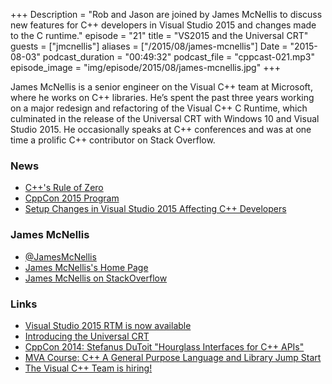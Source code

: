 +++
Description = "Rob and Jason are joined by James McNellis to discuss new features for C++ developers in Visual Studio 2015 and changes made to the C runtime."
episode = "21"
title = "VS2015 and the Universal CRT"
guests = ["jmcnellis"]
aliases = ["/2015/08/james-mcnellis"]
Date = "2015-08-03"
podcast_duration = "00:49:32"
podcast_file = "cppcast-021.mp3"
episode_image = "img/episode/2015/08/james-mcnellis.jpg"
+++

James McNellis is a senior engineer on the Visual C++ team at Microsoft, where he works on C++ libraries.  He’s spent the past three years working on a major redesign and refactoring of the Visual C++ C Runtime, which culminated in the release of the Universal CRT with Windows 10 and  Visual Studio 2015.  He occasionally speaks at C++ conferences and was at one time a prolific C++ contributor on Stack Overflow.

### News ###

 - [C++'s Rule of Zero](https://turingtester.wordpress.com/2015/06/27/cs-rule-of-zero/)
 - [CppCon 2015 Program](http://cppcon2015.sched.org/)
 - [Setup Changes in Visual Studio 2015 Affecting C++ Developers](http://blogs.msdn.com/b/vcblog/archive/2015/07/24/setup-changes-in-visual-studio-2015-affecting-c-developers.aspx)
 
### James McNellis ###

 - [@JamesMcNellis](https://twitter.com/JamesMcNellis/)
 - [James McNellis's Home Page](http://www.jamesmcnellis.com/)
 - [James McNellis on StackOverflow](http://stackoverflow.com/users/151292/james-mcnellis)

### Links ###

 - [Visual Studio 2015 RTM is now available](http://blogs.msdn.com/b/vcblog/archive/2015/07/20/visual-studio-2015-rtm-now-available.aspx)
 - [Introducing the Universal CRT](http://blogs.msdn.com/b/vcblog/archive/2015/03/03/introducing-the-universal-crt.aspx)
 - [CppCon 2014: Stefanus DuToit "Hourglass Interfaces for C++ APIs"](https://www.youtube.com/watch?v=PVYdHDm0q6Y)
 - [MVA Course: C++ A General Purpose Language and Library Jump Start](https://www.microsoftvirtualacademy.com/en-US/training-courses/c-a-general-purpose-language-and-library-jump-start-8251)
 - [The Visual C++ Team is hiring!](https://careers.microsoft.com/jobdetails.aspx?ss=&pg=0&so=&rw=5&jid=182004&jlang=EN&pp=SS)
